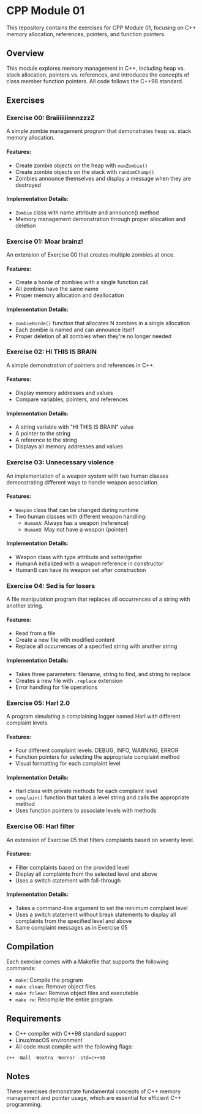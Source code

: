# CPP Module 01

This repository contains the exercises for CPP Module 01, focusing on C++ memory allocation, references, pointers, and function pointers.

## Overview

This module explores memory management in C++, including heap vs. stack allocation, pointers vs. references, and introduces the concepts of class member function pointers. All code follows the C++98 standard.

## Exercises

### Exercise 00: BraiiiiiiinnnzzzZ

A simple zombie management program that demonstrates heap vs. stack memory allocation.

#### Features:
- Create zombie objects on the heap with `newZombie()`
- Create zombie objects on the stack with `randomChump()`
- Zombies announce themselves and display a message when they are destroyed

#### Implementation Details:
- `Zombie` class with name attribute and announce() method
- Memory management demonstration through proper allocation and deletion

### Exercise 01: Moar brainz!

An extension of Exercise 00 that creates multiple zombies at once.

#### Features:
- Create a horde of zombies with a single function call
- All zombies have the same name
- Proper memory allocation and deallocation

#### Implementation Details:
- `zombieHorde()` function that allocates N zombies in a single allocation
- Each zombie is named and can announce itself
- Proper deletion of all zombies when they're no longer needed

### Exercise 02: HI THIS IS BRAIN

A simple demonstration of pointers and references in C++.

#### Features:
- Display memory addresses and values
- Compare variables, pointers, and references

#### Implementation Details:
- A string variable with "HI THIS IS BRAIN" value
- A pointer to the string
- A reference to the string
- Displays all memory addresses and values

### Exercise 03: Unnecessary violence

An implementation of a weapon system with two human classes demonstrating different ways to handle weapon association.

#### Features:
- `Weapon` class that can be changed during runtime
- Two human classes with different weapon handling:
  - `HumanA`: Always has a weapon (reference)
  - `HumanB`: May not have a weapon (pointer)

#### Implementation Details:
- Weapon class with type attribute and setter/getter
- HumanA initialized with a weapon reference in constructor
- HumanB can have its weapon set after construction

### Exercise 04: Sed is for losers

A file manipulation program that replaces all occurrences of a string with another string.

#### Features:
- Read from a file
- Create a new file with modified content
- Replace all occurrences of a specified string with another string

#### Implementation Details:
- Takes three parameters: filename, string to find, and string to replace
- Creates a new file with `.replace` extension
- Error handling for file operations

### Exercise 05: Harl 2.0

A program simulating a complaining logger named Harl with different complaint levels.

#### Features:
- Four different complaint levels: DEBUG, INFO, WARNING, ERROR
- Function pointers for selecting the appropriate complaint method
- Visual formatting for each complaint level

#### Implementation Details:
- Harl class with private methods for each complaint level
- `complain()` function that takes a level string and calls the appropriate method
- Uses function pointers to associate levels with methods

### Exercise 06: Harl filter

An extension of Exercise 05 that filters complaints based on severity level.

#### Features:
- Filter complaints based on the provided level
- Display all complaints from the selected level and above
- Uses a switch statement with fall-through

#### Implementation Details:
- Takes a command-line argument to set the minimum complaint level
- Uses a switch statement without break statements to display all complaints from the specified level and above
- Same complaint messages as in Exercise 05

## Compilation

Each exercise comes with a Makefile that supports the following commands:
- `make`: Compile the program
- `make clean`: Remove object files
- `make fclean`: Remove object files and executable
- `make re`: Recompile the entire program

## Requirements

- C++ compiler with C++98 standard support
- Linux/macOS environment
- All code must compile with the following flags:
```
c++ -Wall -Wextra -Werror -std=c++98
```

## Notes

These exercises demonstrate fundamental concepts of C++ memory management and pointer usage, which are essential for efficient C++ programming.